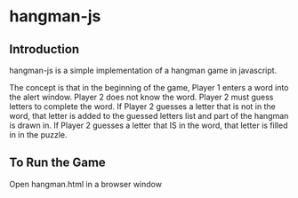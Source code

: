 # hangman-js

## Introduction
hangman-js is a simple implementation of a hangman game in javascript.

The concept is that in the beginning of the game, Player 1 enters a word into the alert window.
Player 2 does not know the word. Player 2 must guess letters to complete the word.
If Player 2 guesses a letter that is not in the word, that letter is added to the guessed letters list
and part of the hangman is drawn in. If Player 2 guesses a letter that IS in the word, that letter is filled in in the puzzle.

## To Run the Game
Open hangman.html in a browser window
